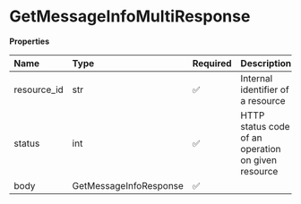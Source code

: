 # GetMessageInfoMultiResponse

**Properties**

| Name        | Type                   | Required | Description                                        |
| :---------- | :--------------------- | :------- | :------------------------------------------------- |
| resource_id | str                    | ✅       | Internal identifier of a resource                  |
| status      | int                    | ✅       | HTTP status code of an operation on given resource |
| body        | GetMessageInfoResponse | ✅       |                                                    |

<!-- This file was generated by liblab | https://liblab.com/ -->
